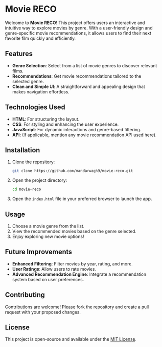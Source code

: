 # Movie RECO

Welcome to **Movie RECO**! This project offers users an interactive and intuitive way to explore movies by genre. With a user-friendly design and genre-specific movie recommendations, it allows users to find their next favorite film quickly and efficiently.

## Features

- **Genre Selection**: Select from a list of movie genres to discover relevant films.
- **Recommendations**: Get movie recommendations tailored to the selected genre.
- **Clean and Simple UI**: A straightforward and appealing design that makes navigation effortless.

## Technologies Used

- **HTML**: For structuring the layout.
- **CSS**: For styling and enhancing the user experience.
- **JavaScript**: For dynamic interactions and genre-based filtering.
- **API**: (If applicable, mention any movie recommendation API used here).

## Installation

1. Clone the repository:

   ```bash
   git clone https://github.com/mandarwagh9/movie-reco.git
   ```

2. Open the project directory:

   ```bash
   cd movie-reco
   ```

3. Open the `index.html` file in your preferred browser to launch the app.

## Usage

1. Choose a movie genre from the list.
2. View the recommended movies based on the genre selected.
3. Enjoy exploring new movie options!

## Future Improvements

- **Enhanced Filtering**: Filter movies by year, rating, and more.
- **User Ratings**: Allow users to rate movies.
- **Advanced Recommendation Engine**: Integrate a recommendation system based on user preferences.

## Contributing

Contributions are welcome! Please fork the repository and create a pull request with your proposed changes.

## License

This project is open-source and available under the [MIT License](LICENSE).
